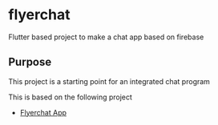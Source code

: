 # flyerchat

Flutter based project to make a chat app based on firebase 

## Purpose

This project is a starting point for an integrated chat program

This is based on the following project

- [Flyerchat App](https://flutter.dev/docs/get-started/codelab)


